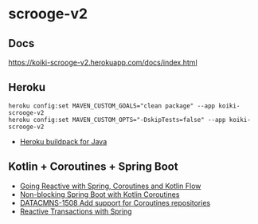 # scrooge-v2
## Docs
https://koiki-scrooge-v2.herokuapp.com/docs/index.html

## Heroku
```
heroku config:set MAVEN_CUSTOM_GOALS="clean package" --app koiki-scrooge-v2
heroku config:set MAVEN_CUSTOM_OPTS="-DskipTests=false" --app koiki-scrooge-v2
```
- [Heroku buildpack for Java](https://github.com/heroku/heroku-buildpack-java)

## Kotlin + Coroutines + Spring Boot
- [Going Reactive with Spring, Coroutines and Kotlin Flow](https://spring.io/blog/2019/04/12/going-reactive-with-spring-coroutines-and-kotlin-flow)
- [Non-blocking Spring Boot with Kotlin Coroutines](https://www.baeldung.com/spring-boot-kotlin-coroutines)
- [DATACMNS-1508 Add support for Coroutines repositories](https://jira.spring.io/browse/DATACMNS-1508)
- [Reactive Transactions with Spring](https://spring.io/blog/2019/05/16/reactive-transactions-with-spring)
